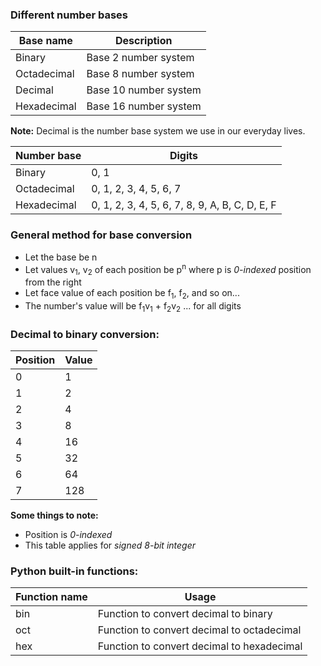 ### Different number bases

| Base name   | Description           |
|-------------|-----------------------|
| Binary      | Base 2 number system  |
| Octadecimal | Base 8 number system  |
| Decimal     | Base 10 number system |
| Hexadecimal | Base 16 number system |

**Note:** Decimal is the number base system we use in our everyday lives.


Number base	| Digits
 ---		| ---
Binary		| 0, 1
Octadecimal	| 0, 1, 2, 3, 4, 5, 6, 7
Hexadecimal	| 0, 1, 2, 3, 4, 5, 6, 7, 8, 9, A, B, C, D, E, F

### General method for base conversion
 - Let the base be n
 - Let values v<sub>1</sub>, v<sub>2</sub> of each position be p<sup>n</sup> where p is *0-indexed* position from the right
 - Let face value of each position be f<sub>1</sub>, f<sub>2</sub>, and so on... 
 - The number's value will be
     f<sub>1</sub>v<sub>1</sub> + f<sub>2</sub>v<sub>2</sub> ... for all digits

### Decimal to binary conversion:

Position	|Value
----------------|-----
0		|1
1		|2
2		|4
3		|8
4		|16
5		|32
6		|64
7		|128

**Some things to note:**
 - Position is *0-indexed*
 - This table applies for *signed 8-bit integer*


### Python built-in functions:

Function name	| Usage
 ---		| ---
bin		| Function to convert decimal to binary
oct		| Function to convert decimal to octadecimal
hex		| Function to convert decimal to hexadecimal
